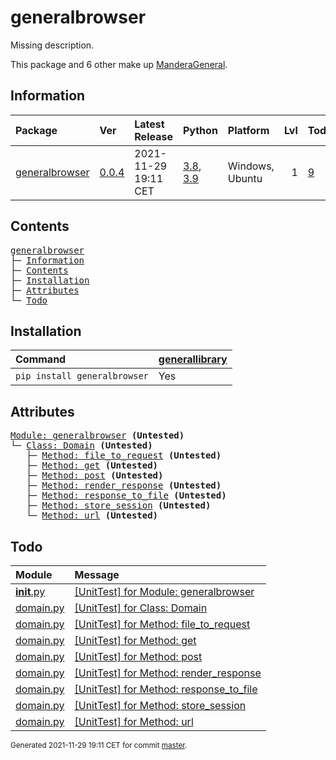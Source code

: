 # generalbrowser
Missing description.

This package and 6 other make up [ManderaGeneral](https://github.com/ManderaGeneral).

## Information
| Package                                                            | Ver                                               | Latest Release       | Python                                                                                                                   | Platform        |   Lvl | Todo                                                       | Tests   |
|:-------------------------------------------------------------------|:--------------------------------------------------|:---------------------|:-------------------------------------------------------------------------------------------------------------------------|:----------------|------:|:-----------------------------------------------------------|:--------|
| [generalbrowser](https://github.com/ManderaGeneral/generalbrowser) | [0.0.4](https://pypi.org/project/generalbrowser/) | 2021-11-29 19:11 CET | [3.8](https://www.python.org/downloads/release/python-380/), [3.9](https://www.python.org/downloads/release/python-390/) | Windows, Ubuntu |     1 | [9](https://github.com/ManderaGeneral/generalbrowser#Todo) | -12.5 % |

## Contents
<pre>
<a href='#generalbrowser'>generalbrowser</a>
├─ <a href='#Information'>Information</a>
├─ <a href='#Contents'>Contents</a>
├─ <a href='#Installation'>Installation</a>
├─ <a href='#Attributes'>Attributes</a>
└─ <a href='#Todo'>Todo</a>
</pre>

## Installation
| Command                      | <a href='https://pypi.org/project/generallibrary'>generallibrary</a>   |
|:-----------------------------|:-----------------------------------------------------------------------|
| `pip install generalbrowser` | Yes                                                                    |

## Attributes
<pre>
<a href='https://github.com/ManderaGeneral/generalbrowser/blob/master/generalbrowser/__init__.py#L1'>Module: generalbrowser</a> <b>(Untested)</b>
└─ <a href='https://github.com/ManderaGeneral/generalbrowser/blob/master/generalbrowser/domain.py#L11'>Class: Domain</a> <b>(Untested)</b>
   ├─ <a href='https://github.com/ManderaGeneral/generalbrowser/blob/master/generalbrowser/domain.py#L50'>Method: file_to_request</a> <b>(Untested)</b>
   ├─ <a href='https://github.com/ManderaGeneral/generalbrowser/blob/master/generalbrowser/domain.py#L38'>Method: get</a> <b>(Untested)</b>
   ├─ <a href='https://github.com/ManderaGeneral/generalbrowser/blob/master/generalbrowser/domain.py#L33'>Method: post</a> <b>(Untested)</b>
   ├─ <a href='https://github.com/ManderaGeneral/generalbrowser/blob/master/generalbrowser/domain.py#L43'>Method: render_response</a> <b>(Untested)</b>
   ├─ <a href='https://github.com/ManderaGeneral/generalbrowser/blob/master/generalbrowser/domain.py#L57'>Method: response_to_file</a> <b>(Untested)</b>
   ├─ <a href='https://github.com/ManderaGeneral/generalbrowser/blob/master/generalbrowser/domain.py#L23'>Method: store_session</a> <b>(Untested)</b>
   └─ <a href='https://github.com/ManderaGeneral/generalbrowser/blob/master/generalbrowser/domain.py#L20'>Method: url</a> <b>(Untested)</b>
</pre>

## Todo
| Module                                                                                                               | Message                                                                                                                                         |
|:---------------------------------------------------------------------------------------------------------------------|:------------------------------------------------------------------------------------------------------------------------------------------------|
| <a href='https://github.com/ManderaGeneral/generalbrowser/blob/master/generalbrowser/__init__.py#L1'>__init__.py</a> | <a href='https://github.com/ManderaGeneral/generalbrowser/blob/master/generalbrowser/__init__.py#L1'>[UnitTest] for Module: generalbrowser</a>  |
| <a href='https://github.com/ManderaGeneral/generalbrowser/blob/master/generalbrowser/domain.py#L1'>domain.py</a>     | <a href='https://github.com/ManderaGeneral/generalbrowser/blob/master/generalbrowser/domain.py#L11'>[UnitTest] for Class: Domain</a>            |
| <a href='https://github.com/ManderaGeneral/generalbrowser/blob/master/generalbrowser/domain.py#L1'>domain.py</a>     | <a href='https://github.com/ManderaGeneral/generalbrowser/blob/master/generalbrowser/domain.py#L50'>[UnitTest] for Method: file_to_request</a>  |
| <a href='https://github.com/ManderaGeneral/generalbrowser/blob/master/generalbrowser/domain.py#L1'>domain.py</a>     | <a href='https://github.com/ManderaGeneral/generalbrowser/blob/master/generalbrowser/domain.py#L38'>[UnitTest] for Method: get</a>              |
| <a href='https://github.com/ManderaGeneral/generalbrowser/blob/master/generalbrowser/domain.py#L1'>domain.py</a>     | <a href='https://github.com/ManderaGeneral/generalbrowser/blob/master/generalbrowser/domain.py#L33'>[UnitTest] for Method: post</a>             |
| <a href='https://github.com/ManderaGeneral/generalbrowser/blob/master/generalbrowser/domain.py#L1'>domain.py</a>     | <a href='https://github.com/ManderaGeneral/generalbrowser/blob/master/generalbrowser/domain.py#L43'>[UnitTest] for Method: render_response</a>  |
| <a href='https://github.com/ManderaGeneral/generalbrowser/blob/master/generalbrowser/domain.py#L1'>domain.py</a>     | <a href='https://github.com/ManderaGeneral/generalbrowser/blob/master/generalbrowser/domain.py#L57'>[UnitTest] for Method: response_to_file</a> |
| <a href='https://github.com/ManderaGeneral/generalbrowser/blob/master/generalbrowser/domain.py#L1'>domain.py</a>     | <a href='https://github.com/ManderaGeneral/generalbrowser/blob/master/generalbrowser/domain.py#L23'>[UnitTest] for Method: store_session</a>    |
| <a href='https://github.com/ManderaGeneral/generalbrowser/blob/master/generalbrowser/domain.py#L1'>domain.py</a>     | <a href='https://github.com/ManderaGeneral/generalbrowser/blob/master/generalbrowser/domain.py#L20'>[UnitTest] for Method: url</a>              |

<sup>
Generated 2021-11-29 19:11 CET for commit <a href='https://github.com/ManderaGeneral/generalbrowser/commit/master'>master</a>.
</sup>
